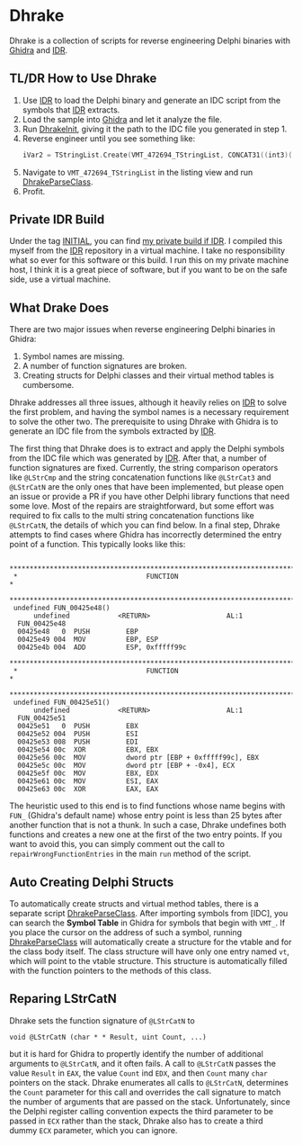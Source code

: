 # Dhrake

Dhrake is a collection of scripts for reverse engineering Delphi binaries with [Ghidra] and [IDR]. 

## TL/DR How to Use Dhrake

1. Use [IDR] to load the Delphi binary and generate an IDC script from the symbols that [IDR] extracts.
2. Load the sample into [Ghidra] and let it analyze the file.
3. Run [DhrakeInit](DhrakeInit.java), giving it the path to the IDC file you generated in step 1.
4. Reverse engineer until you see something like:
   ```c
   iVar2 = TStringList.Create(VMT_472694_TStringList, CONCAT31((int3)((uint)extraout_EDX >> 8),1));
   ```
5. Navigate to `VMT_472694_TStringList` in the listing view and run [DhrakeParseClass](DhrakeParseClass.java).
6. Profit.

## Private IDR Build

Under the tag [INITIAL], you can find [my private build if IDR][IDR-BUILD]. I compiled this myself from the [IDR] repository in a virtual machine. I take no responsibility what so ever for this software or this build. I run this on my private machine host, I think it is a great piece of software, but if you want to be on the safe side, use a virtual machine.

## What Drake Does

There are two major issues when reverse engineering Delphi binaries in Ghidra:

1. Symbol names are missing.
2. A number of function signatures are broken.
3. Creating structs for Delphi classes and their virtual method tables is cumbersome.

Dhrake addresses all three issues, although it heavily relies on [IDR] to solve the first problem, and having the symbol names is a necessary requirement to solve the other two. The prerequisite to using Dhrake with Ghidra is to generate an IDC file from the symbols extracted by [IDR].

The first thing that Dhrake does is to extract and apply the Delphi symbols from the IDC file which was generated by [IDR]. After that, a number of function signatures are fixed. Currently, the string comparison operators like `@LStrCmp` and the string concatenation functions like `@LStrCat3` and `@LStrCatN` are the only ones that have been implemented, but please open an issue or provide a PR if you have other Delphi library functions that need some love. Most of the repairs are straightforward, but some effort was required to fix calls to the multi string concatenation functions like `@LStrCatN`, the details of which you can find below. In a final step, Dhrake attempts to find cases where Ghidra has incorrectly determined the entry point of a function. This typically looks like this:
```
 ***************************************************************************
 *                                FUNCTION                                 *
 ***************************************************************************
 undefined FUN_00425e48()
      undefined            <RETURN>                   AL:1
  FUN_00425e48
  00425e48   0  PUSH         EBP
  00425e49 004  MOV          EBP, ESP
  00425e4b 004  ADD          ESP, 0xfffff99c
 ***************************************************************************
 *                                FUNCTION                                 *
 ***************************************************************************
 undefined FUN_00425e51()
      undefined            <RETURN>                   AL:1
  FUN_00425e51
  00425e51   0  PUSH         EBX
  00425e52 004  PUSH         ESI
  00425e53 008  PUSH         EDI
  00425e54 00c  XOR          EBX, EBX
  00425e56 00c  MOV          dword ptr [EBP + 0xfffff99c], EBX
  00425e5c 00c  MOV          dword ptr [EBP + -0x4], ECX
  00425e5f 00c  MOV          EBX, EDX
  00425e61 00c  MOV          ESI, EAX
  00425e63 00c  XOR          EAX, EAX
```
The heuristic used to this end is to find functions whose name begins with `FUN_` (Ghidra's default name) whose entry point is less than 25 bytes after another function that is not a thunk. In such a case, Dhrake undefines both functions and creates a new one at the first of the two entry points. If you want to avoid this, you can simply comment out the call to `repairWrongFunctionEntries` in the main `run` method of the script.

## Auto Creating Delphi Structs

To automatically create structs and virtual method tables, there is a separate script [DhrakeParseClass](DhrakeParseClass.java). After importing symbols from [IDC], you can search the **Symbol Table** in Ghidra for symbols that begin with `VMT_`. If you place the cursor on the address of such a symbol, running [DhrakeParseClass](DhrakeParseClass.java) will automatically create a structure for the vtable and for the class body itself. The class structure will have only one entry named `vt`, which will point to the vtable structure. This structure is automatically filled with the function pointers to the methods of this class.

## Reparing LStrCatN

Dhrake sets the function signature of `@LStrCatN` to 
```
void @LStrCatN (char * * Result, uint Count, ...)
```
but it is hard for Ghidra to propertly identify the number of additional arguments to `@LStrCatN`, and it often fails. A call to `@LStrCatN` passes the value `Result` in `EAX`, the value `Count` ind `EDX`, and then `Count` many `char` pointers on the stack. Dhrake enumerates all calls to `@LStrCatN`, determines the `Count` parameter for this call and overrides the call signature to match the number of arguments that are passed on the stack. Unfortunately, since the Delphi register calling convention expects the third parameter to be passed in `ECX` rather than the stack, Dhrake also has to create a third dummy `ECX` parameter, which you can ignore.


[Ghidra]: https://github.com/NationalSecurityAgency/ghidra
[IDR]: https://github.com/crypto2011/IDR
[IDR-BUILD]: https://github.com/huettenhain/dhrake/releases/download/INITIAL/IDR.7z
[INITIAL]: https://github.com/huettenhain/dhrake/releases/tag/INITIAL